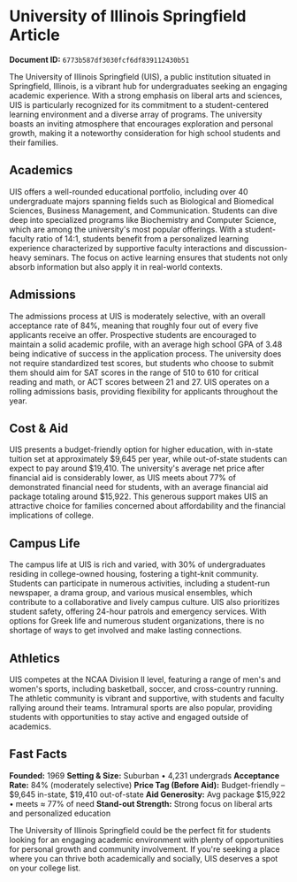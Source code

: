 # University of Illinois Springfield Article

**Document ID:** `6773b587df3030fcf6df839112430b51`

The University of Illinois Springfield (UIS), a public institution situated in Springfield, Illinois, is a vibrant hub for undergraduates seeking an engaging academic experience. With a strong emphasis on liberal arts and sciences, UIS is particularly recognized for its commitment to a student-centered learning environment and a diverse array of programs. The university boasts an inviting atmosphere that encourages exploration and personal growth, making it a noteworthy consideration for high school students and their families.

## Academics
UIS offers a well-rounded educational portfolio, including over 40 undergraduate majors spanning fields such as Biological and Biomedical Sciences, Business Management, and Communication. Students can dive deep into specialized programs like Biochemistry and Computer Science, which are among the university's most popular offerings. With a student-faculty ratio of 14:1, students benefit from a personalized learning experience characterized by supportive faculty interactions and discussion-heavy seminars. The focus on active learning ensures that students not only absorb information but also apply it in real-world contexts.

## Admissions
The admissions process at UIS is moderately selective, with an overall acceptance rate of 84%, meaning that roughly four out of every five applicants receive an offer. Prospective students are encouraged to maintain a solid academic profile, with an average high school GPA of 3.48 being indicative of success in the application process. The university does not require standardized test scores, but students who choose to submit them should aim for SAT scores in the range of 510 to 610 for critical reading and math, or ACT scores between 21 and 27. UIS operates on a rolling admissions basis, providing flexibility for applicants throughout the year.

## Cost & Aid
UIS presents a budget-friendly option for higher education, with in-state tuition set at approximately $9,645 per year, while out-of-state students can expect to pay around $19,410. The university's average net price after financial aid is considerably lower, as UIS meets about 77% of demonstrated financial need for students, with an average financial aid package totaling around $15,922. This generous support makes UIS an attractive choice for families concerned about affordability and the financial implications of college.

## Campus Life
The campus life at UIS is rich and varied, with 30% of undergraduates residing in college-owned housing, fostering a tight-knit community. Students can participate in numerous activities, including a student-run newspaper, a drama group, and various musical ensembles, which contribute to a collaborative and lively campus culture. UIS also prioritizes student safety, offering 24-hour patrols and emergency services. With options for Greek life and numerous student organizations, there is no shortage of ways to get involved and make lasting connections.

## Athletics
UIS competes at the NCAA Division II level, featuring a range of men's and women's sports, including basketball, soccer, and cross-country running. The athletic community is vibrant and supportive, with students and faculty rallying around their teams. Intramural sports are also popular, providing students with opportunities to stay active and engaged outside of academics.

## Fast Facts
**Founded:** 1969
**Setting & Size:** Suburban • 4,231 undergrads
**Acceptance Rate:** 84% (moderately selective)
**Price Tag (Before Aid):** Budget-friendly – $9,645 in-state, $19,410 out-of-state
**Aid Generosity:** Avg package $15,922 • meets ≈ 77% of need
**Stand-out Strength:** Strong focus on liberal arts and personalized education

The University of Illinois Springfield could be the perfect fit for students looking for an engaging academic environment with plenty of opportunities for personal growth and community involvement. If you're seeking a place where you can thrive both academically and socially, UIS deserves a spot on your college list.
